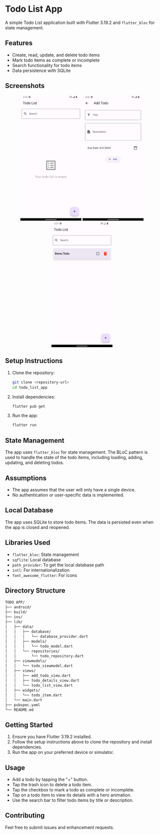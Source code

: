 
# Todo List App

A simple Todo List application built with Flutter 3.19.2 and `flutter_bloc` for state management.

## Features

- Create, read, update, and delete todo items
- Mark todo items as complete or incomplete
- Search functionality for todo items
- Data persistence with SQLite


## Screenshots

<p align="center">
  <img src="screenshots/emptyList.png" alt="Empty Todo List" width="200"/>
  <img src="screenshots/addTodo.png" alt="Add Todo" width="200"/>
  <img src="screenshots/todoList.png" alt="Todo List" width="200"/>
</p>


## Setup Instructions

1. Clone the repository:
   ```sh
   git clone <repository-url>
   cd todo_list_app
   ```

2. Install dependencies:
   ```sh
   flutter pub get
   ```

3. Run the app:
   ```sh
   flutter run
   ```

## State Management

The app uses `flutter_bloc` for state management. The BLoC pattern is used to handle the state of the todo items, including loading, adding, updating, and deleting todos.

## Assumptions

- The app assumes that the user will only have a single device.
- No authentication or user-specific data is implemented.

## Local Database

The app uses SQLite to store todo items. The data is persisted even when the app is closed and reopened.

## Libraries Used

- `flutter_bloc`: State management
- `sqflite`: Local database
- `path_provider`: To get the local database path
- `intl`: For internationalization
- `font_awesome_flutter`: For icons

## Directory Structure

```
TODO APP/
├── android/
├── build/
├── ios/
├── lib/
│   ├── data/
│   │   ├── database/
│   │   │   └── database_provider.dart
│   │   ├── models/
│   │   │   └── todo_model.dart
│   │   └── repositories/
│   │       └── todo_repository.dart
│   ├── viewmodels/
│   │   └── todo_viewmodel.dart
│   ├── views/
│   │   ├── add_todo_view.dart
│   │   ├── todo_details_view.dart
│   │   └── todo_list_view.dart
│   ├── widgets/
│   │   └── todo_item.dart
│   └── main.dart
├── pubspec.yaml
└── README.md

```

## Getting Started

1. Ensure you have Flutter 3.19.2 installed.
2. Follow the setup instructions above to clone the repository and install dependencies.
3. Run the app on your preferred device or simulator.

## Usage


- Add a todo by tapping the "+" button. 
- Tap the trash icon to delete a todo item.
- Tap the checkbox to mark a todo as complete or incomplete. 
- Tap on a todo item to view its details with a hero animation. 
- Use the search bar to filter todo items by title or description.

## Contributing

Feel free to submit issues and enhancement requests.

